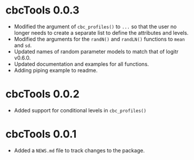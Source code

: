 # cbcTools 0.0.3

- Modified the argument of `cbc_profiles()` to `...` so that the user no longer needs to create a separate list to define the attributes and levels.
- Modified the arguments for the `randN()` and `randLN()` functions to `mean` and `sd`.
- Updated names of random parameter models to match that of logitr v0.6.0.
- Updated documentation and examples for all functions.
- Adding piping example to readme.

# cbcTools 0.0.2

- Added support for conditional levels in `cbc_profiles()`

# cbcTools 0.0.1

- Added a `NEWS.md` file to track changes to the package.
